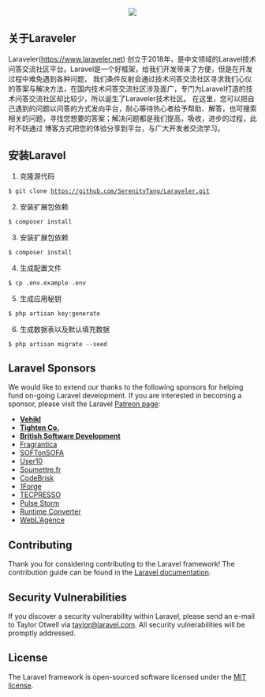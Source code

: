 <p align="center"><img src="https://www.laraveler.net/imgs/logo.png"></p>

## 关于Laraveler

Laraveler(https://www.laraveler.net) 创立于2018年，是中文领域的Laravel技术问答交流社区平台。Laravel是一个好框架，给我们开发带来了方便，但是在开发过程中难免遇到各种问题， 我们条件反射会通过技术问答交流社区寻求我们心仪的答案与解决方法，在国内技术问答交流社区涉及面广，专门为Laravel打造的技术问答交流社区却比较少，所以诞生了Laraveler技术社区。 在这里，您可以把自己遇到的问题以问答的方式发向平台，耐心等待热心者给予帮助、解答，也可搜索相关的问题，寻找您想要的答案；解决问题都是我们提高，吸收，进步的过程，此时不妨通过 博客方式把您的体验分享到平台，与广大开发者交流学习。

## 安装Laravel

1. 克隆源代码

<code>$ git clone https://github.com/SerenityTang/Laraveler.git</code>

2. 安装扩展包依赖

<code>$ composer install</code>

3. 安装扩展包依赖

<code>$ composer install</code>

4. 生成配置文件

<code>$ cp .env.example .env</code>

5. 生成应用秘钥

<code>$ php artisan key:generate</code>

6. 生成数据表以及默认填充数据

<code>$ php artisan migrate --seed</code>

## Laravel Sponsors

We would like to extend our thanks to the following sponsors for helping fund on-going Laravel development. If you are interested in becoming a sponsor, please visit the Laravel [Patreon page](https://patreon.com/taylorotwell):

- **[Vehikl](https://vehikl.com/)**
- **[Tighten Co.](https://tighten.co)**
- **[British Software Development](https://www.britishsoftware.co)**
- [Fragrantica](https://www.fragrantica.com)
- [SOFTonSOFA](https://softonsofa.com/)
- [User10](https://user10.com)
- [Soumettre.fr](https://soumettre.fr/)
- [CodeBrisk](https://codebrisk.com)
- [1Forge](https://1forge.com)
- [TECPRESSO](https://tecpresso.co.jp/)
- [Pulse Storm](http://www.pulsestorm.net/)
- [Runtime Converter](http://runtimeconverter.com/)
- [WebL'Agence](https://weblagence.com/)

## Contributing

Thank you for considering contributing to the Laravel framework! The contribution guide can be found in the [Laravel documentation](https://laravel.com/docs/contributions).

## Security Vulnerabilities

If you discover a security vulnerability within Laravel, please send an e-mail to Taylor Otwell via [taylor@laravel.com](mailto:taylor@laravel.com). All security vulnerabilities will be promptly addressed.

## License

The Laravel framework is open-sourced software licensed under the [MIT license](https://opensource.org/licenses/MIT).

